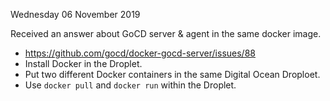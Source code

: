 Wednesday 06 November 2019

Received an answer about GoCD server & agent in the same docker image.
* https://github.com/gocd/docker-gocd-server/issues/88
* Install Docker in the Droplet.
* Put two different Docker containers in the same Digital Ocean Droploet.
* Use `docker pull` and `docker run` within the Droplet.
